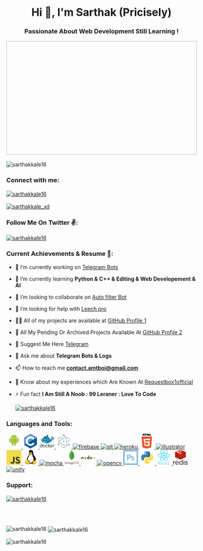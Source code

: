 <h1 align="center">Hi 👋, I'm Sarthak (Pricisely)</h1>
<h3 align="center">Passionate About Web Development Still Learning !</h3>


  <div align="center"> <img https://canva.me/eQTdU8aG4tb" width="600" height="300"/> </div>

<p align="left"> <img src="https://komarev.com/ghpvc/?username=sarthakkale16&label=Profile%20views&color=E4405F&style=flat" alt="sarthakkale16" /> </p>

<h3 align="left">Connect with me:</h3>

<p align="left">

<a href="https://twitter.com/sarthakkale16" target="blank"><img align="center" src="https://raw.githubusercontent.com/rahuldkjain/github-profile-readme-generator/master/src/images/icons/Social/twitter.svg" alt="sarthakkale16" height="30" width="40" /></a>

<a href="https://instagram.com/sarthakkale_xd" target="blank"><img align="center" src="https://raw.githubusercontent.com/rahuldkjain/github-profile-readme-generator/master/src/images/icons/Social/instagram.svg" alt="sarthakkale_xd" height="30" width="40" /></a>

</p>
  
  <h3 align="left">Follow Me On Twitter ✌️:</h3>

<p align="left"> <a href="https://twitter.com/sarthakkale16" target="blank"><img src="https://img.shields.io/twitter/follow/sarthakkale16?logo=twitter&style=for-the-badge" alt="sarthakkale16" /></a> </p>
  
  
  
<h3 align="left">Current Achievements & Resume 🤷:</h3>


- 🔭 I’m currently working on [Telegram Bots](https://github.com/sarthakkale16/aadicode2)

- 🌱 I’m currently learning **Python & C++ & Editing & Web Developement & AI**

- 👯 I’m looking to collaborate on [Auto filter Bot](https://github.com/sarthakkale16/aadicode2)

- 🤝 I’m looking for help with [Leech pro](https://github.com/sarthakkale16/Leech-Pro)

- 👨‍💻 All of my projects are available at [GitHub Profile 1](https://github.com/sarthakkale16)

- 🤷 All My Pending Or Archived Projects Available At [GitHub Profile 2](https://github.com/sarthakxd16)

- 📝 Suggest Me Here [Telegram](https://telegram.dog/sarthakkale16)

- 💬 Ask me about **Telegram Bots & Logs**

- 📫 How to reach me **contact.amtboi@gmail.com**

- 📄 Know about my experiences which Are Known At [Requestbox1official](https://telegram.dog/Requestbox1official)

- ⚡ Fun fact **I Am Still A Noob : 99 Leraner : Love To Code**
  
  <p align="left"> <a href="https://github.com/ryo-ma/github-profile-trophy"><img src="https://github-profile-trophy.vercel.app/?username=sarthakkale16" alt="sarthakkale16" /></a> </p>



<h3 align="left">Languages and Tools:</h3>
<p align="left"> <a href="https://developer.android.com" target="_blank" rel="noreferrer"> <img src="https://raw.githubusercontent.com/devicons/devicon/master/icons/android/android-original-wordmark.svg" alt="android" width="40" height="40"/> </a> <a href="https://www.cprogramming.com/" target="_blank" rel="noreferrer"> <img src="https://raw.githubusercontent.com/devicons/devicon/master/icons/c/c-original.svg" alt="c" width="40" height="40"/> </a> <a href="https://www.docker.com/" target="_blank" rel="noreferrer"> <img src="https://raw.githubusercontent.com/devicons/devicon/master/icons/docker/docker-original-wordmark.svg" alt="docker" width="40" height="40"/> </a> <a href="https://www.electronjs.org" target="_blank" rel="noreferrer"> <img src="https://raw.githubusercontent.com/devicons/devicon/master/icons/electron/electron-original.svg" alt="electron" width="40" height="40"/> </a> <a href="https://firebase.google.com/" target="_blank" rel="noreferrer"> <img src="https://www.vectorlogo.zone/logos/firebase/firebase-icon.svg" alt="firebase" width="40" height="40"/> </a> <a href="https://git-scm.com/" target="_blank" rel="noreferrer"> <img src="https://www.vectorlogo.zone/logos/git-scm/git-scm-icon.svg" alt="git" width="40" height="40"/> </a> <a href="https://heroku.com" target="_blank" rel="noreferrer"> <img src="https://www.vectorlogo.zone/logos/heroku/heroku-icon.svg" alt="heroku" width="40" height="40"/> </a> <a href="https://www.w3.org/html/" target="_blank" rel="noreferrer"> <img src="https://raw.githubusercontent.com/devicons/devicon/master/icons/html5/html5-original-wordmark.svg" alt="html5" width="40" height="40"/> </a> <a href="https://www.adobe.com/in/products/illustrator.html" target="_blank" rel="noreferrer"> <img src="https://www.vectorlogo.zone/logos/adobe_illustrator/adobe_illustrator-icon.svg" alt="illustrator" width="40" height="40"/> </a> <a href="https://developer.mozilla.org/en-US/docs/Web/JavaScript" target="_blank" rel="noreferrer"> <img src="https://raw.githubusercontent.com/devicons/devicon/master/icons/javascript/javascript-original.svg" alt="javascript" width="40" height="40"/> </a> <a href="https://www.linux.org/" target="_blank" rel="noreferrer"> <img src="https://raw.githubusercontent.com/devicons/devicon/master/icons/linux/linux-original.svg" alt="linux" width="40" height="40"/> </a> <a href="https://mochajs.org" target="_blank" rel="noreferrer"> <img src="https://www.vectorlogo.zone/logos/mochajs/mochajs-icon.svg" alt="mocha" width="40" height="40"/> </a> <a href="https://www.mongodb.com/" target="_blank" rel="noreferrer"> <img src="https://raw.githubusercontent.com/devicons/devicon/master/icons/mongodb/mongodb-original-wordmark.svg" alt="mongodb" width="40" height="40"/> </a> <a href="https://nodejs.org" target="_blank" rel="noreferrer"> <img src="https://raw.githubusercontent.com/devicons/devicon/master/icons/nodejs/nodejs-original-wordmark.svg" alt="nodejs" width="40" height="40"/> </a> <a href="https://opencv.org/" target="_blank" rel="noreferrer"> <img src="https://www.vectorlogo.zone/logos/opencv/opencv-icon.svg" alt="opencv" width="40" height="40"/> </a> <a href="https://www.photoshop.com/en" target="_blank" rel="noreferrer"> <img src="https://raw.githubusercontent.com/devicons/devicon/master/icons/photoshop/photoshop-line.svg" alt="photoshop" width="40" height="40"/> </a> <a href="https://www.python.org" target="_blank" rel="noreferrer"> <img src="https://raw.githubusercontent.com/devicons/devicon/master/icons/python/python-original.svg" alt="python" width="40" height="40"/> </a> <a href="https://reactjs.org/" target="_blank" rel="noreferrer"> <img src="https://raw.githubusercontent.com/devicons/devicon/master/icons/react/react-original-wordmark.svg" alt="react" width="40" height="40"/> </a> <a href="https://redis.io" target="_blank" rel="noreferrer"> <img src="https://raw.githubusercontent.com/devicons/devicon/master/icons/redis/redis-original-wordmark.svg" alt="redis" width="40" height="40"/> </a> <a href="https://unity.com/" target="_blank" rel="noreferrer"> <img src="https://www.vectorlogo.zone/logos/unity3d/unity3d-icon.svg" alt="unity" width="40" height="40"/> </a> </p>

<h3 align="left">Support:</h3>

<p><a href="https://ko-fi.com/sarthakkale16"> <img align="center" src="https://cdn.ko-fi.com/cdn/kofi3.png?v=3" height="50" width="210" alt="sarthakkale16" /></a></p><br><br>
<p><img align="left" src="https://github-readme-stats.vercel.app/api/top-langs?username=sarthakkale16&show_icons=true&locale=en&layout=compact" alt="sarthakkale16" /></p>

<p>&nbsp;<img align="center" src="https://github-readme-stats.vercel.app/api?username=sarthakkale16&show_icons=true&locale=en" alt="sarthakkale16" /></p>

<p><img align="center" src="https://github-readme-streak-stats.herokuapp.com/?user=sarthakkale16&" alt="sarthakkale16" /></p>





